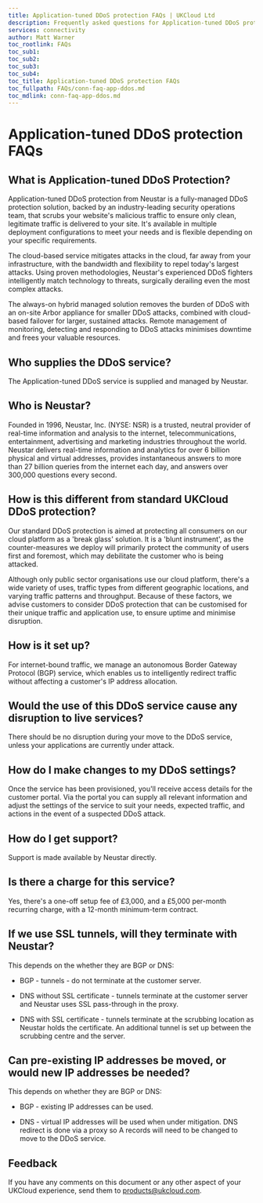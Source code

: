 ```yaml
---
title: Application-tuned DDoS protection FAQs | UKCloud Ltd
description: Frequently asked questions for Application-tuned DDoS protection
services: connectivity
author: Matt Warner
toc_rootlink: FAQs
toc_sub1: 
toc_sub2:
toc_sub3:
toc_sub4:
toc_title: Application-tuned DDoS protection FAQs
toc_fullpath: FAQs/conn-faq-app-ddos.md
toc_mdlink: conn-faq-app-ddos.md
---
```


# Application-tuned DDoS protection FAQs

## What is Application-tuned DDoS Protection?

Application-tuned DDoS protection from Neustar is a fully-managed DDoS protection solution, backed by an industry-leading security operations team, that scrubs your website's malicious traffic to ensure only clean, legitimate traffic is delivered to your site. It's available in multiple deployment configurations to meet your needs and is flexible depending on your specific requirements.

The cloud-based service mitigates attacks in the cloud, far away from your infrastructure, with the bandwidth and flexibility to repel today's largest attacks. Using proven methodologies, Neustar's experienced DDoS fighters intelligently match technology to threats, surgically derailing even the most complex attacks.

The always-on hybrid managed solution removes the burden of DDoS with an on-site Arbor appliance for smaller DDoS attacks, combined with cloud-based failover for larger, sustained attacks. Remote management of monitoring, detecting and responding to DDoS attacks minimises downtime and frees your valuable resources.

## Who supplies the DDoS service?

The Application-tuned DDoS service is supplied and managed by Neustar.

## Who is Neustar?

Founded in 1996, Neustar, Inc. (NYSE: NSR) is a trusted, neutral provider of real-time information and analysis to the internet, telecommunications, entertainment, advertising and marketing industries throughout the world. Neustar delivers real-time information and analytics for over 6 billion physical and virtual addresses, provides instantaneous answers to more than 27 billion queries from the internet each day, and answers over 300,000 questions every second.

## How is this different from standard UKCloud DDoS protection?

Our standard DDoS protection is aimed at protecting all consumers on our cloud platform as a 'break glass' solution. It is a 'blunt instrument', as the counter-measures we deploy will primarily protect the community of users first and foremost, which may debilitate the customer who is being attacked.

Although only public sector organisations use our cloud platform, there's a wide variety of uses, traffic types from different geographic locations, and varying traffic patterns and throughput. Because of these factors, we advise customers to consider DDoS protection that can be customised for their unique traffic and application use, to ensure uptime and minimise disruption.

## How is it set up?

For internet-bound traffic, we manage an autonomous Border Gateway Protocol (BGP) service, which enables us to intelligently redirect traffic without affecting a customer's IP address allocation.

## Would the use of this DDoS service cause any disruption to live services?

There should be no disruption during your move to the DDoS service, unless your applications are currently under attack.

## How do I make changes to my DDoS settings?

Once the service has been provisioned, you'll receive access details for the customer portal. Via the portal you can supply all relevant information and adjust the settings of the service to suit your needs, expected traffic, and actions in the event of a suspected DDoS attack.

## How do I get support?

Support is made available by Neustar directly.

## Is there a charge for this service?

Yes, there's a one-off setup fee of £3,000, and a £5,000 per-month recurring charge, with a 12-month minimum-term contract.

## If we use SSL tunnels, will they terminate with Neustar?

This depends on the whether they are BGP or DNS:

- BGP - tunnels - do not terminate at the customer server.

- DNS without SSL certificate - tunnels terminate at the customer server and Neustar uses SSL pass-through in the proxy.

- DNS with SSL certificate - tunnels terminate at the scrubbing location as Neustar holds the certificate. An additional tunnel is set up between the scrubbing centre and the server.

## Can pre-existing IP addresses be moved, or would new IP addresses be needed?

This depends on whether they are BGP or DNS:

- BGP - existing IP addresses can be used.

- DNS - virtual IP addresses will be used when under mitigation. DNS redirect is done via a proxy so A records will need to be changed to move to the DDoS service.

## Feedback

If you have any comments on this document or any other aspect of your UKCloud experience, send them to <products@ukcloud.com>.